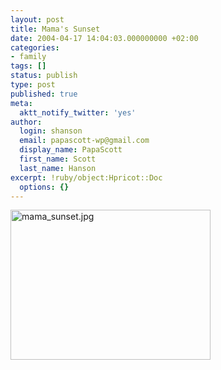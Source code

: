 ```yaml
---
layout: post
title: Mama's Sunset
date: 2004-04-17 14:04:03.000000000 +02:00
categories:
- family
tags: []
status: publish
type: post
published: true
meta:
  aktt_notify_twitter: 'yes'
author:
  login: shanson
  email: papascott-wp@gmail.com
  display_name: PapaScott
  first_name: Scott
  last_name: Hanson
excerpt: !ruby/object:Hpricot::Doc
  options: {}
---
```

<p><img alt="mama_sunset.jpg" src="https://www.papascott.de/wordpress/wp-content/uploads/2004/04/mama_sunset.jpg" width="320" height="240" border="0" /></p>
